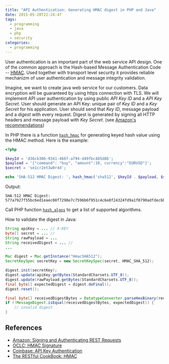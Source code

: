 ```yaml
---
title: "API Authentication: Generating HMAC digest in PHP and Java"
date: 2015-05-20T22:24:47
tags:
  - programming
  - java
  - php
  - security
categories:
  - programming
---
```


User authentication is an important part of the web service API design.
One of the common approach is the Hash-based Message Authentication Code -- <abbr title="Hash-based Message Authentication Code">[HMAC][wiki]</abbr>.
Used together with transport level security it provides reliable mechanizm of user authentication and message integrity validation.
<!--more-->

Imagine, we want to create java web service for our customers.
Data encryption will be guaranteed by using https connection with TLS.
We will implement API user authentication by using public _API Key ID_ and a _API Key Secret_.
User should generate an API Key: unique pair of _Key ID_ and a _Key Secret_ for his application.
User should send that _Key ID_, message payload and a _digest_ with every request.
Digest is generated by signing all HTTP headers and message payload with _Key Secret_.
(see [Amazon's recommendations][amazon])

In PHP there is a function [`hash_hmac`][hash_hmac] for generating keyed hash value using the HMAC method. Here is the example:

~~~php
<?php

$keyId = 'd36cb306-9341-466f-a794-d49fbc485d8b';
$payload = '{"command": "buy", "amount":10, currency":"EURUSD"}';
$secret = 'se1cr2et3w0r4d';

echo 'SHA-512 HMAC Digest: ', hash_hmac('sha512', $keyId . $payload, $secret);
~~~

Output:

    SHA-512 HMAC Digest: 577a7927f55bc6ed1eaec08f7298e7c7596b6f951c4c6e8f24324fd9a1f0790adfdecbbd5ab73ad543fec7e6c3c23246a5dd8fae526e0b802ae99faccd06a29c

Call PHP function [`hash_algos`][hash_algos] to get a list of supported algorithms.

How to validate the digest in Java:

~~~java
String apiKey = ... // X-KEY
byte[] secret = ... //
String rawPayload = ...
String receivedDigest = ... //
...

Mac digest = Mac.getInstance("HmacSHA512");
SecretKeySpec secretKey = new SecretKeySpec(secret, HMAC_SHA_512);

digest.init(secretKey);
digest.update(apiKey.getBytes(StandardCharsets.UTF_8));
digest.update(rawPayload.getBytes(StandardCharsets.UTF_8));
final byte[] expectedDigest = digest.doFinal();
digest.reset();

final byte[] receivedDigestBytes = DatatypeConverter.parseHexBinary(receivedDigest);
if (!MessageDigest.isEqual(receivedDigestBytes, expectedDigest)) {
    // invalid digest
}
~~~

## References

- [Amazon: Signing and Authenticating REST Requests][amazon]
- [OCLC: HMAC Signature](https://www.oclc.org/developer/develop/authentication/hmac-signature.en.html)
- [Coinbase: API Key Authentication](https://developers.coinbase.com/docs/wallet/api-key-authentication)
- [The RESTful CookBook: HMAC](http://restcookbook.com/Basics/loggingin/)

[hash_hmac]:  http://php.net/manual/en/function.hash-hmac.php
[hash_algos]: http://php.net/manual/en/function.hash-algos.php
[wiki]: http://en.wikipedia.org/wiki/Hash-based_message_authentication_code "Hash-based message authentication code"
[amazon]: http://docs.aws.amazon.com/AmazonS3/latest/dev/RESTAuthentication.html#ConstructingTheCanonicalizedResourceElement "Signing and Authenticating REST Requests by Amazon"
